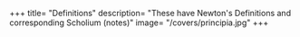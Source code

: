 +++
title= "Definitions"
description= "These have Newton's Definitions and corresponding Scholium (notes)"
image= "/covers/principia.jpg"
+++
